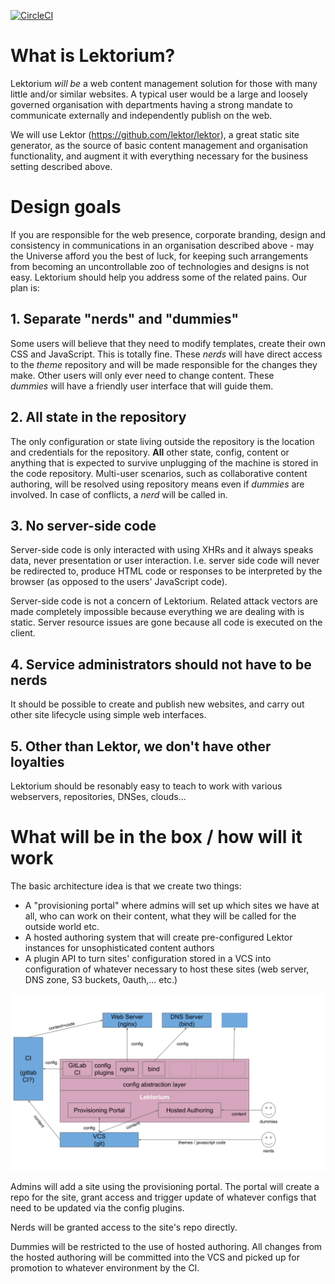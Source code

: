 [![CircleCI](https://circleci.com/gh/sphericalpm/lektorium.svg?style=svg)](https://circleci.com/gh/sphericalpm/lektorium)

# What is Lektorium? 
Lektorium _will be_ a web content management solution for those with many little and/or similar websites. 
A typical user would be a large and loosely governed organisation with departments having a strong mandate to 
communicate externally and independently publish on the web. 

We will use Lektor (https://github.com/lektor/lektor), a great static site generator, as the source of basic content management and organisation functionality, and augment it with everything necessary for the business setting described above. 

# Design goals
If you are responsible for the web presence, corporate branding, design and consistency in communications in an organisation 
described above - may the Universe afford you the best of luck, for keeping such arrangements from becoming an uncontrollable 
zoo of technologies and designs is not easy. Lektorium should help you address some of the related pains. Our plan is: 

## 1. Separate "nerds" and "dummies"
Some users will believe that they need to modify templates, create their own CSS and JavaScript. This is totally fine. 
These _nerds_ will have direct access to the _theme_ repository and will be made responsible for the changes they make. 
Other users will only ever need to change content. These _dummies_ will have a friendly user interface that will guide them. 

## 2. All state in the repository
The only configuration or state living outside the repository is the location and credentials for the repository. 
**All** other state, config, content or anything that is expected to survive unplugging of the machine is stored in the code repository. 
Multi-user scenarios, such as collaborative content authoring, will be resolved using repository means even if _dummies_ are involved. 
In case of conflicts, a _nerd_ will be called in. 

## 3. No server-side code 
Server-side code is only interacted with using XHRs and it always speaks data, never presentation or user interaction. 
I.e. server side code will never be redirected to, produce HTML code or responses to be interpreted by the browser 
(as opposed to the users' JavaScript code). 

Server-side code is not a concern of Lektorium. Related attack vectors are made completely impossible because everything 
we are dealing with is static. Server resource issues are gone because all code is executed on the client. 

## 4. Service administrators should not have to be nerds
It should be possible to create and publish new websites, and carry out other site lifecycle using simple web interfaces.

## 5. Other than Lektor, we don't have other loyalties
Lektorium should be resonably easy to teach to work with various webservers, repositories, DNSes, clouds... 

# What will be in the box / how will it work

The basic architecture idea is that we create two things: 

- A "provisioning portal" where admins will set up which sites we have at all, who can work on their content, what
they will be called for the outside world etc. 
- A hosted authoring system that will create pre-configured Lektor instances for unsophisticated content authors
- A plugin API to turn sites' configuration stored in a VCS into configuration of whatever necessary to host these 
sites (web server, DNS zone, S3 buckets, 0auth,... etc.)    


![Architecture idea](./architecture_idea.svg)

Admins will add a site using the provisioning portal. The portal will create a repo for the site, grant access and trigger
update of whatever configs that need to be updated via the config plugins. 

Nerds will be granted access to the site's repo directly. 

Dummies will be restricted to the use of hosted authoring. All changes from the hosted authoring will be committed into 
the VCS and picked up for promotion to whatever environment by the CI. 
